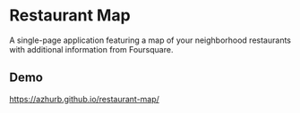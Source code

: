 # Restaurant Map
A single-page application featuring a map of your neighborhood restaurants with additional information from Foursquare.

## Demo
https://azhurb.github.io/restaurant-map/
